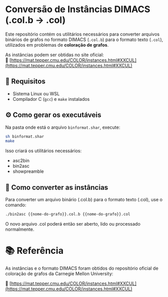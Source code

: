 # Conversão de Instâncias DIMACS (.col.b → .col)

Este repositório contém os utilitários necessários para converter arquivos binários de grafos no formato DIMACS (`.col.b`) para o formato texto (`.col`), utilizados em problemas de **coloração de grafos**.

As instâncias podem ser obtidas no site oficial:  
🔗 [https://mat.tepper.cmu.edu/COLOR/instances.html#XXCUL](https://mat.tepper.cmu.edu/COLOR/instances.html#XXCUL)

## 🔧 Requisitos

- Sistema Linux ou WSL  
- Compilador C (`gcc`) e `make` instalados


## ⚙️ Como gerar os executáveis

Na pasta onde está o arquivo `binformat.shar`, execute:

```bash
sh binformat.shar
make
```

Isso criará os utilitários necessários:
- asc2bin
- bin2asc
- showpreamble

## 📄 Como converter as instâncias

Para converter um arquivo binário (.col.b) para o formato texto (.col), use o comando:

```bash
./bin2asc {{nome-do-grafo}}.col.b {{nome-do-grafo}}.col
```

O novo arquivo .col poderá então ser aberto, lido ou processado normalmente.

# 📚 Referência
As instâncias e o formato DIMACS foram obtidos do repositório oficial de coloração de grafos da Carnegie Mellon University:

🔗 [https://mat.tepper.cmu.edu/COLOR/instances.html#XXCUL](https://mat.tepper.cmu.edu/COLOR/instances.html#XXCUL)
